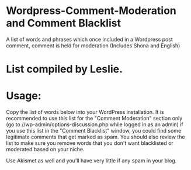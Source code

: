 # Wordpress-Comment-Moderation and Comment Blacklist
A list of words and phrases which once included in a Wordpress post comment, comment is held for moderation (Includes Shona and English)

# List compiled by Leslie.

# Usage:
Copy the list of words below into your WordPress installation.
It is recommended to use this list for the "Comment Moderation" section only (go to //wp-admin/options-discussion.php while logged in as an admin) if you use this list in the "Comment Blacklist" window, you could find some legitimate comments that get marked as spam. You should also review the list to make sure you remove words that you don't want blacklisted or moderated based on your niche.

Use Akismet as well and you'll have very little if any spam in your blog.
